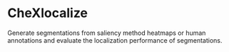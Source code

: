 # CheXlocalize
Generate segmentations from saliency method heatmaps or human annotations and evaluate the localization performance of segmentations.
